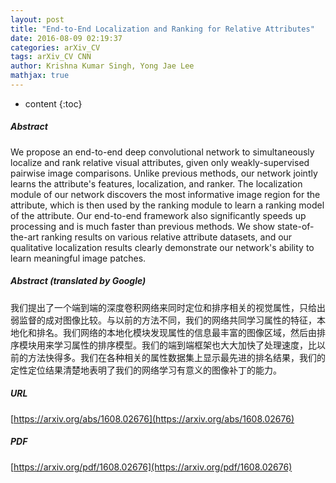 ```yaml
---
layout: post
title: "End-to-End Localization and Ranking for Relative Attributes"
date: 2016-08-09 02:19:37
categories: arXiv_CV
tags: arXiv_CV CNN
author: Krishna Kumar Singh, Yong Jae Lee
mathjax: true
---
```


* content
{:toc}

##### Abstract
We propose an end-to-end deep convolutional network to simultaneously localize and rank relative visual attributes, given only weakly-supervised pairwise image comparisons. Unlike previous methods, our network jointly learns the attribute's features, localization, and ranker. The localization module of our network discovers the most informative image region for the attribute, which is then used by the ranking module to learn a ranking model of the attribute. Our end-to-end framework also significantly speeds up processing and is much faster than previous methods. We show state-of-the-art ranking results on various relative attribute datasets, and our qualitative localization results clearly demonstrate our network's ability to learn meaningful image patches.

##### Abstract (translated by Google)
我们提出了一个端到端的深度卷积网络来同时定位和排序相关的视觉属性，只给出弱监督的成对图像比较。与以前的方法不同，我们的网络共同学习属性的特征，本地化和排名。我们网络的本地化模块发现属性的信息最丰富的图像区域，然后由排序模块用来学习属性的排序模型。我们的端到端框架也大大加快了处理速度，比以前的方法快得多。我们在各种相关的属性数据集上显示最先进的排名结果，我们的定性定位结果清楚地表明了我们的网络学习有意义的图像补丁的能力。

##### URL
[https://arxiv.org/abs/1608.02676](https://arxiv.org/abs/1608.02676)

##### PDF
[https://arxiv.org/pdf/1608.02676](https://arxiv.org/pdf/1608.02676)

